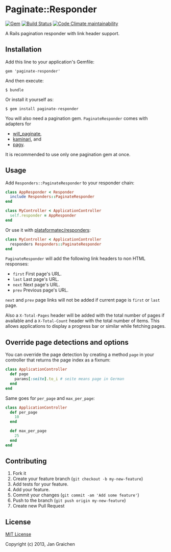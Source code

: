# Paginate::Responder

[![Gem](https://img.shields.io/gem/v/paginate-responder.svg)](https://rubygems.org/gems/paginate-responder)
[![Build Status](https://travis-ci.org/jgraichen/paginate-responder.svg?branch=master)](https://travis-ci.org/jgraichen/paginate-responder)
[![Code Climate maintainability](https://img.shields.io/codeclimate/maintainability/jgraichen/paginate-responder.svg)](https://codeclimate.com/github/jgraichen/paginate-responder)

A Rails pagination responder with link header support.

## Installation

Add this line to your application's Gemfile:

    gem 'paginate-responder'

And then execute:

    $ bundle

Or install it yourself as:

    $ gem install paginate-responder

You will also need a pagination gem. `PaginateResponder` comes with adapters for

- [will_paginate](https://github.com/mislav/will_paginate),
- [kaminari](https://github.com/amatsuda/kaminari), and
- [pagy](https://github.com/ddnexus/pagy).

It is recommended to use only one pagination gem at once.

## Usage

Add `Responders::PaginateResponder` to your responder chain:

```ruby
class AppResponder < Responder
  include Responders::PaginateResponder
end

class MyController < ApplicationController
  self.responder = AppResponder
end
```

Or use it with [plataformatec/responders](https://github.com/plataformatec/responders):

```ruby
class MyController < ApplicationController
  responders Responders::PaginateResponder
end
```

`PaginateResponder` will add the following link headers to
non HTML responses:

- `first` First page's URL.
- `last` Last page's URL.
- `next` Next page's URL.
- `prev` Previous page's URL.

`next` and `prev` page links will not be added if current
page is `first` or `last` page.

Also a `X-Total-Pages` header will be added with the total
number of pages if available and a `X-Total-Count` header
with the total number of items. This allows applications
to display a progress bar or similar while fetching pages.

## Override page detections and options

You can override the page detection by creating a method
`page` in your controller that returns the page index as
a fixnum:

```ruby
class ApplicationController
  def page
    params[:seite].to_i # seite means page in German
  end
end
```

Same goes for `per_page` and `max_per_page`:

```ruby
class ApplicationController
  def per_page
    10
  end

  def max_per_page
    25
  end
end
```

## Contributing

1. Fork it
2. Create your feature branch (`git checkout -b my-new-feature`)
3. Add tests for your feature.
4. Add your feature.
5. Commit your changes (`git commit -am 'Add some feature'`)
6. Push to the branch (`git push origin my-new-feature`)
7. Create new Pull Request

## License

[MIT License](http://www.opensource.org/licenses/mit-license.php)

Copyright (c) 2013, Jan Graichen
